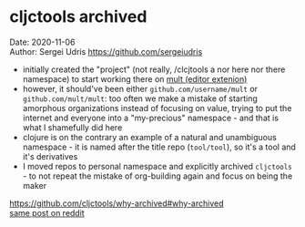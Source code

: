 # cljctools archived
Date: 2020-11-06  
Author: Sergei Udris https://github.com/sergeiudris

- initially created the "project" (not really, /clcjtools a nor here nor there namespace) to start working there on [mult (editor extenion)](https://github.com/sergeiudris/mult/blob/35d93ea4af3f2c586d29fa2ae8f5ce74d6096e41/docs/design.md#rationale)
- however, it should've been either `github.com/username/mult` or `github.com/mult/mult`: too often we make a mistake of starting amorphous organizations instead of focusing on value, trying to put the internet and everyone into a "my-precious" namespace - and that is what I shamefully did here
- clojure is on the contrary an example of a natural and unambiguous namespace - it is named after the title repo (`tool/tool`), so it's a tool and it's derivatives 
- I moved repos to personal namespace and explicitly archived `cljctools` - to not repeat the mistake of org-building again and focus on being the maker


https://github.com/cljctools/why-archived#why-archived  
[same post on reddit](https://www.reddit.com/r/Clojure/comments/jp1snq/githubcomcljctools_archived_will_use_usernametool/)